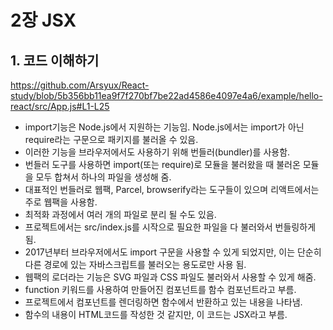 # 2장 JSX

## 1. 코드 이해하기
https://github.com/Arsyux/React-study/blob/5b356bb11ea9f7f270bf7be22ad4586e4097e4a6/example/hello-react/src/App.js#L1-L25

- import기능은 Node.js에서 지원하는 기능임. Node.js에서는 import가 아닌 require라는 구문으로 패키지를 불러올 수 있음.
- 이러한 기능을 브라우저에서도 사용하기 위해 번들러(bundler)를 사용함.
- 번들러 도구를 사용하면 import(또는 require)로 모듈을 불러왔을 때 불러온 모듈을 모두 합쳐서 하나의 파일을 생성해 줌.
- 대표적인 번들러로 웹팩, Parcel, browserify라는 도구들이 있으며 리액트에서는 주로 웹팩을 사용함.
- 최적화 과정에서 여러 개의 파일로 분리 될 수도 있음.
- 프로젝트에서는 src/index.js를 시작으로 필요한 파일을 다 불러와서 번들링하게 됨.
- 2017년부터 브라우저에서도 import 구문을 사용할 수 있게 되었지만, 이는 단순히 다른 경로에 있는 자바스크립트를 불러오는 용도로만 사용 됨.
- 웹팩의 로더라는 기능은 SVG 파일과 CSS 파일도 불러와서 사용할 수 있게 해줌.
- function 키워드를 사용하여 만들어진 컴포넌트를 함수 컴포넌트라고 부름.
- 프로젝트에서 컴포넌트를 렌더링하면 함수에서 반환하고 있는 내용을 나타냄.
- 함수의 내용이 HTML코드를 작성한 것 같지만, 이 코드는 JSX라고 부름.

